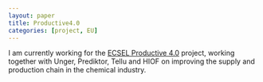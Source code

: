 ```yaml
---
layout: paper
title: Productive4.0
categories: [project, EU]
---
```

I am currently working for the [ECSEL Productive 4.0](https://productive40.eu/) project, working together with Unger, Prediktor, Tellu and HIOF on improving the supply and production chain in the chemical industry.
